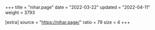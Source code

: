 +++
title = "nihar.page"
date = "2022-03-22"
updated = "2022-04-11"
weight = 3793

[extra]
source = "https://nihar.page/"
ratio = 79
size = 4
+++
